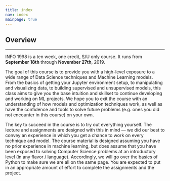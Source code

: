 ```yaml
---
title: index
nav: index
mainpage: true
---
```


## Overview
----------------------------------------------------------------------------------------
INFO 1998 is a ten week, one credit, S/U only course. It runs from <b>September 18th</b> through <b>November 27th</b>, 2019.

The goal of this course is to provide you with a high-level exposure to a wide range of Data Science techniques and Machine Learning models. From the basics of getting your Jupyter environment setup, to manipulating and visualizing data, to building supervised and unsupervised models, this class aims to give you the base intuition and skillset to continue developing and working on ML projects. We hope you to exit the course with an understanding of how models and optimization techniques work, as well as have the confidence and tools to solve future problems (e.g. ones you did not encounter in this course) on your own.

The key to succeed in the course is to try out everything yourself. The lecture and assignments are designed with this in mind — we did our best to convey an experience in which you get a chance to work on every technique and model. The course material is designed assuming you have no prior experience in machine learning, but does assume that you have been exposed to solving Computer Science problems at an introductory level (in any flavor / language). Accordingly, we will go over the basics of Python to make sure we are all on the same page. You are expected to put in an appropriate amount of effort to complete the assignments and the project.